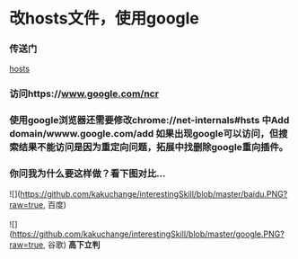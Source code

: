 # 改hosts文件，使用google
### 传送门 
[hosts](https://github.com/racaljk/hosts)
### 访问https://www.google.com/ncr

### 使用google浏览器还需要修改chrome://net-internals#hsts  中Add domain/wwww.google.com/add 如果出现google可以访问，但搜索结果不能访问是因为重定向问题，拓展中找删除google重向插件。

### 你问我为什么要这样做？看下图对比...
![](https://github.com/kakuchange/interestingSkill/blob/master/baidu.PNG?raw=true, 百度)  
</br>
![](https://github.com/kakuchange/interestingSkill/blob/master/google.PNG?raw=true, 谷歌)
**高下立判**

